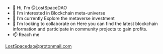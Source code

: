 - 👋 Hi, I'm @LostSpaceDAO
- 👀 I’m interested in Blockchain meta-universe
- 🌱 I’m currently Explore the metaverse investment
- 💞️ I’m looking to collaborate on Here you can find the latest blockchain information and participate in community projects to gain profits.
- 📫 Reach me

LostSpacedao@protonmail.com


<!---
LostSpaceDAO/LostSpaceDAO is a ✨ special ✨ repository because its `README.md` (this file) appears on your GitHub profile.
You can click the Preview link to take a look at your changes.
--->
